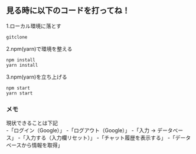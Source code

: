 ## 見る時に以下のコードを打ってね！

1.ローカル環境に落とす

```言語:terminal
gitclone
```

2.npm(yarn)で環境を整える

```言語:terminal
npm install
yarn install
```

3.npm(yarn)を立ち上げる

```言語:terminal
npm start
yarn start
```

### メモ

現状できることは下記<br> -「ログイン（Google）」 -「ログアウト（Google）」 -「入力 → データベース」 -「入力する（入力欄リセット）」 -「チャット履歴を表示する」 -「データベースから情報を取得」

